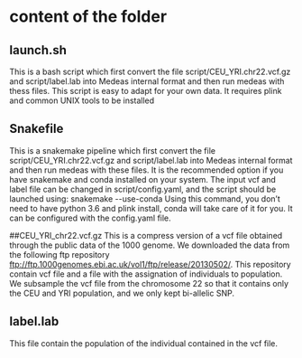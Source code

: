 # content of the folder

## launch.sh
This is a bash script which first convert the file script/CEU_YRI.chr22.vcf.gz and script/label.lab into Medeas internal format and then run medeas with thess files. This script is easy to adapt for your own data. It requires plink and common UNIX tools to be installed

## Snakefile 
This is a snakemake pipeline which first convert the file script/CEU_YRI.chr22.vcf.gz and script/label.lab into Medeas internal format and then run medeas with these files. It is the recommended option if you have snakemake and conda installed on your system. The input vcf and label file can be changed in script/config.yaml, and the script should be launched using: snakemake --use-conda Using this command, you don’t need to have python 3.6 and plink install, conda will take care of it for you. It can be configured with the config.yaml file.

##CEU_YRI_chr22.vcf.gz
This is a compress version of a vcf file obtained through the public data of the 1000 genome. 
We downloaded the data from the following ftp repository ftp://ftp.1000genomes.ebi.ac.uk/vol1/ftp/release/20130502/. This repository contain vcf file and a file with the assignation of individuals to population. We subsample the vcf file from the chromosome 22 so that it contains only the CEU and YRI population, and we only kept bi-allelic SNP. 

## label.lab
This file contain the population of the individual contained in the vcf file. 
